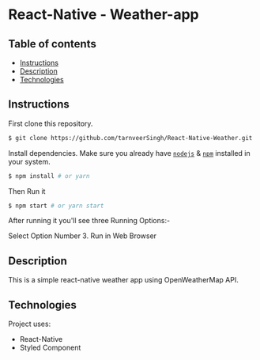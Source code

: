 # React-Native - Weather-app

## Table of contents
* [Instructions](#Instructions)
* [Description](#Description)
* [Technologies](#Technologies)


## Instructions

First clone this repository.
```bash
$ git clone https://github.com/tarnveerSingh/React-Native-Weather.git
```

Install dependencies. Make sure you already have [`nodejs`](https://nodejs.org/en/) & [`npm`](https://www.npmjs.com/) installed in your system.
```bash
$ npm install # or yarn
```

Then Run it
```bash
$ npm start # or yarn start
```
After running it you'll see three Running Options:- 

Select Option Number 3. Run in Web Browser

## Description
This is a simple react-native weather app using OpenWeatherMap API.
 
## Technologies
Project uses:
* React-Native
* Styled Component
